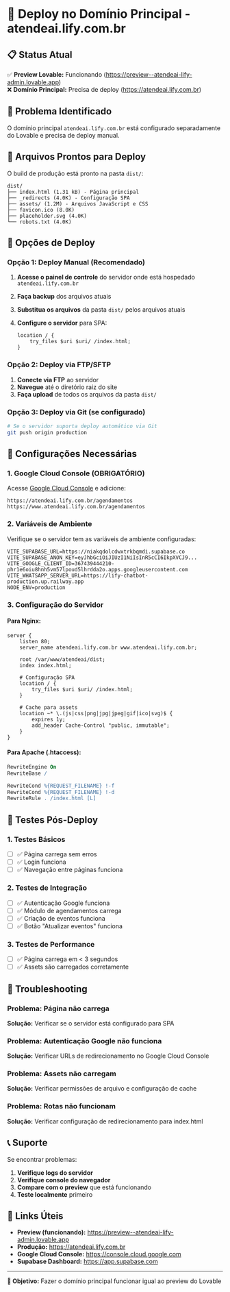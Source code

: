 # 🚀 Deploy no Domínio Principal - atendeai.lify.com.br

## 📋 Status Atual

✅ **Preview Lovable:** Funcionando (https://preview--atendeai-lify-admin.lovable.app)  
❌ **Domínio Principal:** Precisa de deploy (https://atendeai.lify.com.br)  

## 🎯 Problema Identificado

O domínio principal `atendeai.lify.com.br` está configurado separadamente do Lovable e precisa de deploy manual.

## 📁 Arquivos Prontos para Deploy

O build de produção está pronto na pasta `dist/`:

```
dist/
├── index.html (1.31 kB) - Página principal
├── _redirects (4.0K) - Configuração SPA
├── assets/ (1.2M) - Arquivos JavaScript e CSS
├── favicon.ico (8.0K)
├── placeholder.svg (4.0K)
└── robots.txt (4.0K)
```

## 🚀 Opções de Deploy

### Opção 1: Deploy Manual (Recomendado)

1. **Acesse o painel de controle** do servidor onde está hospedado `atendeai.lify.com.br`

2. **Faça backup** dos arquivos atuais

3. **Substitua os arquivos** da pasta `dist/` pelos arquivos atuais

4. **Configure o servidor** para SPA:
   ```nginx
   location / {
       try_files $uri $uri/ /index.html;
   }
   ```

### Opção 2: Deploy via FTP/SFTP

1. **Conecte via FTP** ao servidor
2. **Navegue** até o diretório raiz do site
3. **Faça upload** de todos os arquivos da pasta `dist/`

### Opção 3: Deploy via Git (se configurado)

```bash
# Se o servidor suporta deploy automático via Git
git push origin production
```

## 🔧 Configurações Necessárias

### 1. Google Cloud Console (OBRIGATÓRIO)

Acesse [Google Cloud Console](https://console.cloud.google.com) e adicione:

```
https://atendeai.lify.com.br/agendamentos
https://www.atendeai.lify.com.br/agendamentos
```

### 2. Variáveis de Ambiente

Verifique se o servidor tem as variáveis de ambiente configuradas:

```env
VITE_SUPABASE_URL=https://niakqdolcdwxtrkbqmdi.supabase.co
VITE_SUPABASE_ANON_KEY=eyJhbGciOiJIUzI1NiIsInR5cCI6IkpXVCJ9...
VITE_GOOGLE_CLIENT_ID=367439444210-phr1e6oiu8hnh5vm57lpoud5lhrdda2o.apps.googleusercontent.com
VITE_WHATSAPP_SERVER_URL=https://lify-chatbot-production.up.railway.app
NODE_ENV=production
```

### 3. Configuração do Servidor

#### Para Nginx:
```nginx
server {
    listen 80;
    server_name atendeai.lify.com.br www.atendeai.lify.com.br;

    root /var/www/atendeai/dist;
    index index.html;

    # Configuração SPA
    location / {
        try_files $uri $uri/ /index.html;
    }

    # Cache para assets
    location ~* \.(js|css|png|jpg|jpeg|gif|ico|svg)$ {
        expires 1y;
        add_header Cache-Control "public, immutable";
    }
}
```

#### Para Apache (.htaccess):
```apache
RewriteEngine On
RewriteBase /

RewriteCond %{REQUEST_FILENAME} !-f
RewriteCond %{REQUEST_FILENAME} !-d
RewriteRule . /index.html [L]
```

## 🧪 Testes Pós-Deploy

### 1. Testes Básicos
- [ ] ✅ Página carrega sem erros
- [ ] ✅ Login funciona
- [ ] ✅ Navegação entre páginas funciona

### 2. Testes de Integração
- [ ] ✅ Autenticação Google funciona
- [ ] ✅ Módulo de agendamentos carrega
- [ ] ✅ Criação de eventos funciona
- [ ] ✅ Botão "Atualizar eventos" funciona

### 3. Testes de Performance
- [ ] ✅ Página carrega em < 3 segundos
- [ ] ✅ Assets são carregados corretamente

## 🐛 Troubleshooting

### Problema: Página não carrega
**Solução:** Verificar se o servidor está configurado para SPA

### Problema: Autenticação Google não funciona
**Solução:** Verificar URLs de redirecionamento no Google Cloud Console

### Problema: Assets não carregam
**Solução:** Verificar permissões de arquivo e configuração de cache

### Problema: Rotas não funcionam
**Solução:** Verificar configuração de redirecionamento para index.html

## 📞 Suporte

Se encontrar problemas:

1. **Verifique logs do servidor**
2. **Verifique console do navegador**
3. **Compare com o preview** que está funcionando
4. **Teste localmente** primeiro

## 🔗 Links Úteis

- **Preview (funcionando):** https://preview--atendeai-lify-admin.lovable.app
- **Produção:** https://atendeai.lify.com.br
- **Google Cloud Console:** https://console.cloud.google.com
- **Supabase Dashboard:** https://app.supabase.com

---

**🎯 Objetivo:** Fazer o domínio principal funcionar igual ao preview do Lovable 